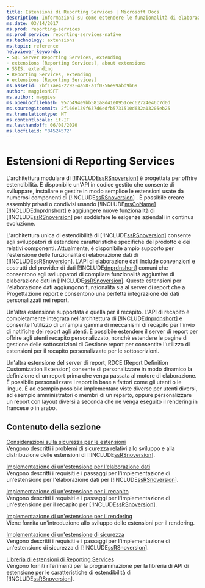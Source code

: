 ```yaml
---
title: Estensioni di Reporting Services | Microsoft Docs
description: Informazioni su come estendere le funzionalità di elaborazione dati in Reporting Services personalizzando i dati dei report, i meccanismi di notifica e i sistemi di sicurezza.
ms.date: 03/14/2017
ms.prod: reporting-services
ms.prod_service: reporting-services-native
ms.technology: extensions
ms.topic: reference
helpviewer_keywords:
- SQL Server Reporting Services, extending
- extensions [Reporting Services], about extensions
- SSIS, extending
- Reporting Services, extending
- extensions [Reporting Services]
ms.assetid: 2bf17ae4-2292-4a58-a1f0-56e99abd9b69
author: maggiesMSFT
ms.author: maggies
ms.openlocfilehash: 957b494e9bb581a8d41e0951cec62724e46c7d0d
ms.sourcegitcommit: 2f166e139f637d6edfb5731510d632a13205eb25
ms.translationtype: HT
ms.contentlocale: it-IT
ms.lasthandoff: 06/08/2020
ms.locfileid: "84524572"
---
```

# <a name="reporting-services-extensions"></a>Estensioni di Reporting Services
  L'architettura modulare di [!INCLUDE[ssRSnoversion](../../includes/ssrsnoversion-md.md)] è progettata per offrire estendibilità. È disponibile un'API in codice gestito che consente di sviluppare, installare e gestire in modo semplice le estensioni usate da numerosi componenti di [!INCLUDE[ssRSnoversion](../../includes/ssrsnoversion-md.md)] . È possibile creare assembly privati o condivisi usando [!INCLUDE[msCoName](../../includes/msconame-md.md)] [!INCLUDE[dnprdnshort](../../includes/dnprdnshort-md.md)] e aggiungere nuove funzionalità di [!INCLUDE[ssRSnoversion](../../includes/ssrsnoversion-md.md)] per soddisfare le esigenze aziendali in continua evoluzione.  
  
 L'architettura unica di estendibilità di [!INCLUDE[ssRSnoversion](../../includes/ssrsnoversion-md.md)] consente agli sviluppatori di estendere caratteristiche specifiche del prodotto e dei relativi componenti. Attualmente, è disponibile ampio supporto per l'estensione delle funzionalità di elaborazione dati di [!INCLUDE[ssRSnoversion](../../includes/ssrsnoversion-md.md)]. L'API di elaborazione dati include convenzioni e costrutti del provider di dati [!INCLUDE[dnprdnshort](../../includes/dnprdnshort-md.md)] comuni che consentono agli sviluppatori di compilare funzionalità aggiuntive di elaborazione dati in [!INCLUDE[ssRSnoversion](../../includes/ssrsnoversion-md.md)]. Queste estensioni per l'elaborazione dati aggiungono funzionalità sia al server di report che a Progettazione report e consentono una perfetta integrazione dei dati personalizzati nei report.  
  
 Un'altra estensione supportata è quella per il recapito. L'API di recapito è completamente integrata nell'architettura di [!INCLUDE[dnprdnshort](../../includes/dnprdnshort-md.md)] e consente l'utilizzo di un'ampia gamma di meccanismi di recapito per l'invio di notifiche dei report agli utenti. È possibile estendere il server di report per offrire agli utenti recapito personalizzato, nonché estendere le pagine di gestione delle sottoscrizioni di Gestione report per consentite l'utilizzo di estensioni per il recapito personalizzate per le sottoscrizioni.  
  
 Un'altra estensione del server di report, RDCE (Report Definition Customization Extension) consente di personalizzare in modo dinamico la definizione di un report prima che venga passata al motore di elaborazione. È possibile personalizzare i report in base a fattori come gli utenti o le lingue. È ad esempio possibile implementare viste diverse per utenti diversi, ad esempio amministratori o membri di un reparto, oppure personalizzare un report con layout diversi a seconda che ne venga eseguito il rendering in francese o in arabo.  
  
## <a name="in-this-section"></a>Contenuto della sezione  
 [Considerazioni sulla sicurezza per le estensioni](../../reporting-services/extensions/security-considerations-for-extensions.md)  
 Vengono descritti i problemi di sicurezza relativi allo sviluppo e alla distribuzione delle estensioni di [!INCLUDE[ssRSnoversion](../../includes/ssrsnoversion-md.md)].  
  
 [Implementazione di un'estensione per l'elaborazione dati](../../reporting-services/extensions/data-processing/implementing-a-data-processing-extension.md)  
 Vengono descritti i requisiti e i passaggi per l'implementazione di un'estensione per l'elaborazione dati per [!INCLUDE[ssRSnoversion](../../includes/ssrsnoversion-md.md)].  
  
 [Implementazione di un'estensione per il recapito](../../reporting-services/extensions/delivery-extension/implementing-a-delivery-extension.md)  
 Vengono descritti i requisiti e i passaggi per l'implementazione di un'estensione per il recapito per [!INCLUDE[ssRSnoversion](../../includes/ssrsnoversion-md.md)].  
  
 [Implementazione di un'estensione per il rendering](../../reporting-services/extensions/rendering-extension/implementing-a-rendering-extension.md)  
 Viene fornita un'introduzione allo sviluppo delle estensioni per il rendering.  
  
 [Implementazione di un'estensione di sicurezza](../../reporting-services/extensions/security-extension/implementing-a-security-extension.md)  
 Vengono descritti i requisiti e i passaggi per l'implementazione di un'estensione di sicurezza di [!INCLUDE[ssRSnoversion](../../includes/ssrsnoversion-md.md)].  
  
 [Libreria di estensioni di Reporting Services](../../reporting-services/extensions/reporting-services-extension-library.md)  
 Vengono forniti riferimenti per la programmazione per la libreria di API di estensione per le caratteristiche di estendibilità di [!INCLUDE[ssRSnoversion](../../includes/ssrsnoversion-md.md)].  
  
  
